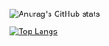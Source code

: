![Anurag's GitHub stats](https://github-readme-stats.vercel.app/api?username=ferigeek&show_icons=true&theme=radical&theme=dark)

[![Top Langs](https://github-readme-stats.vercel.app/api/top-langs/?username=ferigeek&layout=donut&theme=dark)](https://github.com/ferigeek/github-readme-stats)
